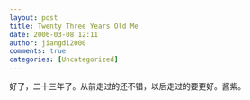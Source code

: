 ```yaml
---
layout: post
title: Twenty Three Years Old Me
date: 2006-03-08 12:11
author: jiangdi2000
comments: true
categories: [Uncategorized]
---
```

<div id="msgcns!C840C88DA912213B!664" class="bvMsg"><div>好了，二十三年了。从前走过的还不错，以后走过的要更好。酱紫。</div></div>
